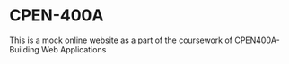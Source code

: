 # CPEN-400A
This is a mock online website as a part of the coursework of CPEN400A- Building Web Applications
